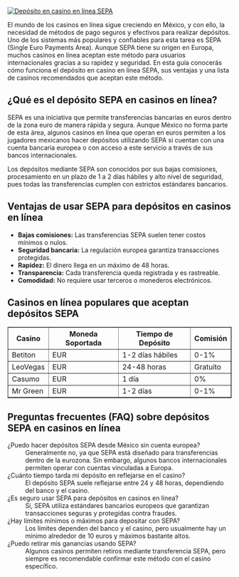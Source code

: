 [![Depósito en casino en línea SEPA](https://123-caf.pages.dev/gitsignup.png)](https://vrmoo.ru/Bt82HjjY)

<p>El mundo de los casinos en línea sigue creciendo en México, y con ello, la necesidad de métodos de pago seguros y efectivos para realizar depósitos. Uno de los sistemas más populares y confiables para esta tarea es SEPA (Single Euro Payments Area). Aunque SEPA tiene su origen en Europa, muchos casinos en línea aceptan este método para usuarios internacionales gracias a su rapidez y seguridad. En esta guía conocerás cómo funciona el depósito en casino en línea SEPA, sus ventajas y una lista de casinos recomendados que aceptan este método.</p>  <h2>¿Qué es el depósito SEPA en casinos en línea?</h2> <p>SEPA es una iniciativa que permite transferencias bancarias en euros dentro de la zona euro de manera rápida y segura. Aunque México no forma parte de esta área, algunos casinos en línea que operan en euros permiten a los jugadores mexicanos hacer depósitos utilizando SEPA si cuentan con una cuenta bancaria europea o con acceso a este servicio a través de sus bancos internacionales.</p> <p>Los depósitos mediante SEPA son conocidos por sus bajas comisiones, procesamiento en un plazo de 1 a 2 días hábiles y alto nivel de seguridad, pues todas las transferencias cumplen con estrictos estándares bancarios.</p>  <h2>Ventajas de usar SEPA para depósitos en casinos en línea</h2> <ul>   <li><strong>Bajas comisiones:</strong> Las transferencias SEPA suelen tener costos mínimos o nulos.</li>   <li><strong>Seguridad bancaria:</strong> La regulación europea garantiza transacciones protegidas.</li>   <li><strong>Rapidez:</strong> El dinero llega en un máximo de 48 horas.</li>   <li><strong>Transparencia:</strong> Cada transferencia queda registrada y es rastreable.</li>   <li><strong>Comodidad:</strong> No requiere usar terceros o monederos electrónicos.</li> </ul>  <h2>Casinos en línea populares que aceptan depósitos SEPA</h2> <table border="1" cellpadding="5" cellspacing="0">   <thead>     <tr>       <th>Casino</th>       <th>Moneda Soportada</th>       <th>Tiempo de Depósito</th>       <th>Comisión</th>     </tr>   </thead>   <tbody>     <tr>       <td>Betiton</td>       <td>EUR</td>       <td>1-2 días hábiles</td>       <td>0-1%</td>     </tr>     <tr>       <td>LeoVegas</td>       <td>EUR</td>       <td>24-48 horas</td>       <td>Gratuito</td>     </tr>     <tr>       <td>Casumo</td>       <td>EUR</td>       <td>1 día</td>       <td>0%</td>     </tr>     <tr>       <td>Mr Green</td>       <td>EUR</td>       <td>1-2 días</td>       <td>0-1%</td>     </tr>   </tbody> </table>  <h2>Preguntas frecuentes (FAQ) sobre depósitos SEPA en casinos en línea</h2> <dl>   <dt>¿Puedo hacer depósitos SEPA desde México sin cuenta europea?</dt>   <dd>Generalmente no, ya que SEPA está diseñado para transferencias dentro de la eurozona. Sin embargo, algunos bancos internacionales permiten operar con cuentas vinculadas a Europa.</dd>    <dt>¿Cuánto tiempo tarda mi depósito en reflejarse en el casino?</dt>   <dd>El depósito SEPA suele reflejarse entre 24 y 48 horas, dependiendo del banco y el casino.</dd>    <dt>¿Es seguro usar SEPA para depósitos en casinos en línea?</dt>   <dd>Sí, SEPA utiliza estándares bancarios europeos que garantizan transacciones seguras y protegidas contra fraudes.</dd>    <dt>¿Hay límites mínimos o máximos para depositar con SEPA?</dt>   <dd>Los límites dependen del banco y el casino, pero usualmente hay un mínimo alrededor de 10 euros y máximos bastante altos.</dd>    <dt>¿Puedo retirar mis ganancias usando SEPA?</dt>   <dd>Algunos casinos permiten retiros mediante transferencia SEPA, pero siempre es recomendable confirmar este método con el casino específico.</dd> </dl>